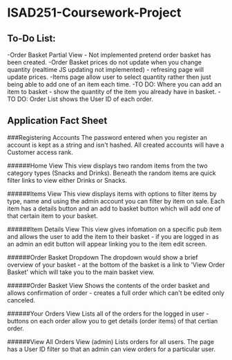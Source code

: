 # ISAD251-Coursework-Project

## To-Do List:
-Order Basket Partial View - Not implemented pretend order basket has been created.
-Order Basket prices do not update when you change quantity (realtime JS updating not implemented) - refresing page will update prices.
-Items page allow user to select quantity rather then just being able to add one of an item each time.
-TO DO: Where you can add an item to basket - show the quantity of the item you already have in basket.
-TO DO: Order List shows the User ID of each order.

## Application Fact Sheet
###Registering Accounts
The password entered when you register an account is kept as a string and isn't hashed. All created accounts will have a Customer access rank.

######Home View
This view displays two random items from the two category types (Snacks and Drinks). Beneath the random items are quick filter links to view either Drinks or Snacks. 

######Items View
This view displays items with options to filter items by type, name and using the admin account you can filter by item on sale. Each item has a details button and an add to basket button which will add one of that certain item to your basket.

######Item Details View
This view gives infomation on a specific pub item and allows the user to add the item to their basket - if you are logged in as an admin an edit button will appear linking you to the item edit screen.

######Order Basket Dropdown
The dropdown would show a brief overview of your basket - at the bottom of the basket is a link to 'View Order Basket' which will take you to the main basket view.

######Order Basket View
Shows the contents of the order basket and allows confirmation of order - creates a full order which can't be edited only canceled.

######Your Orders View
Lists all of the orders for the logged in user - buttons on each order allow you to get details (order items) of that certian order.

######View All Orders View (admin)
Lists orders for all users. The page has a User ID filter so that an admin can view orders for a particular user.
